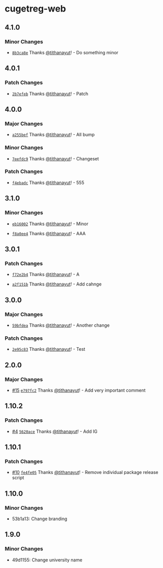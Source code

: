 # cugetreg-web

## 4.1.0

### Minor Changes

- [`8b3ca8e`](https://github.com/tithanayut/cugetreg-playground/commit/8b3ca8e516f7149bea84c69b5b9e13db88b537b0) Thanks [@tithanayut](https://github.com/tithanayut)! - Do something minor

## 4.0.1

### Patch Changes

- [`2b7efeb`](https://github.com/tithanayut/cugetreg-playground/commit/2b7efeb2289cf9d840ec1b1990385f0f6a4129ad) Thanks [@tithanayut](https://github.com/tithanayut)! - Patch

## 4.0.0

### Major Changes

- [`a255bef`](https://github.com/tithanayut/cugetreg-playground/commit/a255bef19fdc9b7152af865438fbfab63f7c6743) Thanks [@tithanayut](https://github.com/tithanayut)! - All bump

### Minor Changes

- [`7eefdc9`](https://github.com/tithanayut/cugetreg-playground/commit/7eefdc914c4c1d4d64224117b73f4ebccd82b16c) Thanks [@tithanayut](https://github.com/tithanayut)! - Changeset

### Patch Changes

- [`f4ebadc`](https://github.com/tithanayut/cugetreg-playground/commit/f4ebadca16ff5d1b3c8f8e6d6596f07e3d3240f7) Thanks [@tithanayut](https://github.com/tithanayut)! - 555

## 3.1.0

### Minor Changes

- [`eb16002`](https://github.com/tithanayut/cugetreg-playground/commit/eb16002162333fce033194c36a27e180164dafac) Thanks [@tithanayut](https://github.com/tithanayut)! - Minor

- [`f8a0ee4`](https://github.com/tithanayut/cugetreg-playground/commit/f8a0ee42694e63dffe1d59946dd18b2283eef1ce) Thanks [@tithanayut](https://github.com/tithanayut)! - AAA

## 3.0.1

### Patch Changes

- [`f72e2b4`](https://github.com/tithanayut/cugetreg-playground/commit/f72e2b4664144033c60b2cc488da60fd6f5ca495) Thanks [@tithanayut](https://github.com/tithanayut)! - A

- [`a2f151b`](https://github.com/tithanayut/cugetreg-playground/commit/a2f151b688dc48e527b3ce622c7749fe093a6fac) Thanks [@tithanayut](https://github.com/tithanayut)! - Add cahnge

## 3.0.0

### Major Changes

- [`59bfdea`](https://github.com/tithanayut/cugetreg-playground/commit/59bfdeaf7a541d917e021fff68ee4d3d6a8b3ff1) Thanks [@tithanayut](https://github.com/tithanayut)! - Another change

### Patch Changes

- [`2e95c83`](https://github.com/tithanayut/cugetreg-playground/commit/2e95c83bff5ce943c14d4172d3b1fb693222f25f) Thanks [@tithanayut](https://github.com/tithanayut)! - Test

## 2.0.0

### Major Changes

- [#15](https://github.com/tithanayut/cugetreg-playground/pull/15) [`e797fc2`](https://github.com/tithanayut/cugetreg-playground/commit/e797fc2f9956c83425421533ce6dbc9c0f99ba68) Thanks [@tithanayut](https://github.com/tithanayut)! - Add very important comment

## 1.10.2

### Patch Changes

- [#4](https://github.com/tithanayut/cugetreg-playground/pull/4) [`5620ace`](https://github.com/tithanayut/cugetreg-playground/commit/5620ace5ccc5b08c9bf4105d1e45ee2cbd3c8ead) Thanks [@tithanayut](https://github.com/tithanayut)! - Add IG

## 1.10.1

### Patch Changes

- [#10](https://github.com/tithanayut/cugetreg-playground/pull/10) [`fe4fe05`](https://github.com/tithanayut/cugetreg-playground/commit/fe4fe0597cfc340a39fc970296ea2d12209c3adb) Thanks [@tithanayut](https://github.com/tithanayut)! - Remove individual package release script

## 1.10.0

### Minor Changes

- 53b1a13: Change branding

## 1.9.0

### Minor Changes

- 49d1155: Change university name
